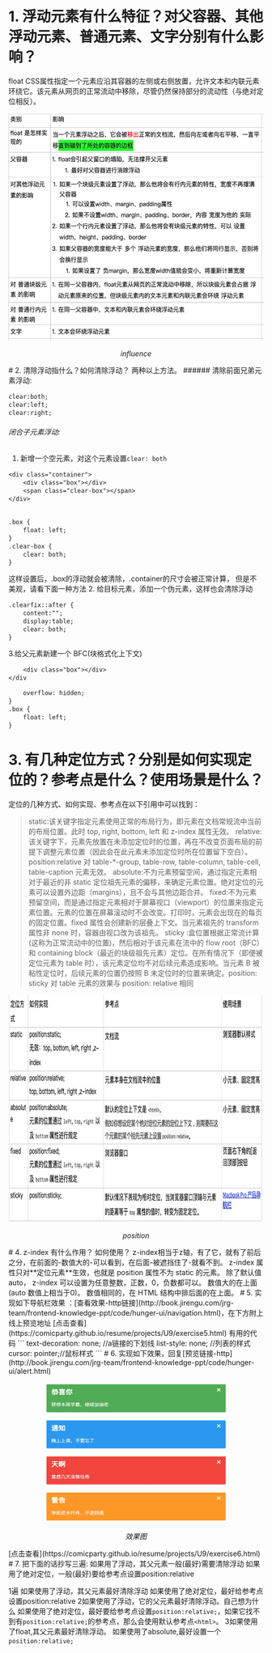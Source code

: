 # 1. 浮动元素有什么特征？对父容器、其他浮动元素、普通元素、文字分别有什么影响？
float CSS属性指定一个元素应沿其容器的左侧或右侧放置，允许文本和内联元素环绕它。该元素从网页的正常流动中移除，尽管仍然保持部分的流动性（与绝对定位相反）。
<p align="center">
    <img src="https://github.com/ComicParty/resume/blob/master/projects/U9/images/influence.jpg" alt="Sample"  width="880" height="450">
    <p align="center">
        <em>influence</em>
    </p>
</p>
# 2. 清除浮动指什么？如何清除浮动？ 两种以上方法。
###### 清除前面兄弟元素浮动:

```
clear:both;
clear:left;
clear:right;
```
###### 闭合子元素浮动:
1. 新增一个空元素，对这个元素设置`clear: both`

```
<div class="container">
    <div class="box"></div>
    <span class="clear-box"></span>
</div>
```

```

.box {
    float: left;
}
.clear-box {
    clear: both;
}
```
这样设置后，.box的浮动就会被清除，.container的尺寸会被正常计算，
但是不美观，请看下面一种方法
2. 给目标元素，添加一个伪元素，这样也会清除浮动
```
.clearfix::after {
    content:"";
    display:table;
    clear: both;
}
```
3.给父元素新建一个 BFC(块格式化上下文)

```<div class="container">
    <div class="box"></div>
</div
```

```.container {
    overflow: hidden;
}
.box {
    float: left;
}
```
# 3. 有几种定位方式？分别是如何实现定位的？参考点是什么？使用场景是什么？
定位的几种方式、如何实现、参考点在以下引用中可以找到：

> static:该关键字指定元素使用正常的布局行为，即元素在文档常规流中当前的布局位置。此时 top, right, bottom, left 和 z-index 属性无效。
> relative:该关键字下，元素先放置在未添加定位时的位置，再在不改变页面布局的前提下调整元素位置（因此会在此元素未添加定位时所在位置留下空白）。position:relative 对 table-*-group, table-row, table-column, table-cell, table-caption 元素无效。
> absolute:不为元素预留空间，通过指定元素相对于最近的非 static 定位祖先元素的偏移，来确定元素位置。绝对定位的元素可以设置外边距（margins），且不会与其他边距合并。
> fixed:不为元素预留空间，而是通过指定元素相对于屏幕视口（viewport）的位置来指定元素位置。元素的位置在屏幕滚动时不会改变。打印时，元素会出现在的每页的固定位置。fixed 属性会创建新的层叠上下文。当元素祖先的 transform  属性非 none 时，容器由视口改为该祖先。
> sticky :盒位置根据正常流计算(这称为正常流动中的位置)，然后相对于该元素在流中的 flow root（BFC）和 containing block（最近的块级祖先元素）定位。在所有情况下（即便被定位元素为 table 时），该元素定位均不对后续元素造成影响。当元素 B 被粘性定位时，后续元素的位置仍按照 B 未定位时的位置来确定。position: sticky 对 table 元素的效果与 position: relative 相同

<p align="center">
    <img src="https://github.com/ComicParty/resume/blob/master/projects/U9/images/position.jpg" alt="Sample"  width="880" height="450">
    <p align="center">
        <em>position</em>
    </p>
</p>
# 4. z-index 有什么作用？ 如何使用？
z-index相当于z轴，有了它，就有了前后之分，在前面的-数值大的-可以看到，在后面-被遮挡住了-就看不到。
z-index 属性只对**定位元素**生效，也就是 position 属性不为 static 的元素。
除了默认值 auto， z-index 可以设置为任意整数，正数，0，负数都可以。
数值大的在上面(auto 数值上相当于0)。
数值相同的，在 HTML 结构中排后面的在上面。
# 5. 实现如下导航栏效果 ：[查看效果-http链接](http://book.jirengu.com/jrg-team/frontend-knowledge-ppt/code/hunger-ui/navigation.html)，在下方附上线上预览地址
[点击查看](https://comicparty.github.io/resume/projects/U9/exercise5.html)
有用的代码
```
text-decoration: none; //a链接的下划线
list-style: none; //列表的样式
cursor: pointer;//鼠标样式
```
# 6. 实现如下效果，回复[预览链接-http](http://book.jirengu.com/jrg-team/frontend-knowledge-ppt/code/hunger-ui/alert.html)
<p align="center">
    <img src="https://github.com/ComicParty/resume/blob/master/projects/U9/images/ex6-x615y520.jpg" alt="Sample"  width="363" height="277">
    <p align="center">
        <em>效果图</em>
    </p>
</p>
[点击查看](https://comicparty.github.io/resume/projects/U9/exercise6.html)
# 7. 把下面的话抄写三遍:
如果用了浮动，其父元素一般(最好)需要清除浮动
如果用了绝对定位，一般(最好)要给参考点设置position:relative

1遍
如果使用了浮动，其父元素最好清除浮动
如果使用了绝对定位，最好给参考点设置position:relative
2如果使用了浮动，它的父元素最好清除浮动。自己想为什么
如果使用了绝对定位，最好要给参考点设置`position:relative;`，如果它找不到有`position:relative;`的参考点，那么会使用默认参考点`<html>`。
3如果使用了float,其父元素最好清除浮动。
如果使用了absolute,最好设置一个`position:relative;`


